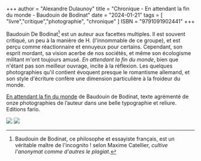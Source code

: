 +++
author = "Alexandre Dulaunoy"
title = "Chronique - En attendant la fin du monde - Baudouin de Bodinat"
date = "2024-01-21"
tags = [
    "livre","critique","photographie", "chronique"
]
ISBN = "9791091902441"
+++


Baudouin De Bodinat[^1] est un auteur aux facettes multiples. Il est souvent critiqué, un peu à la manière de H. (l'innommable de ce groupe), et est perçu comme réactionnaire et ennuyeux pour certains. Cependant, son esprit mordant, sa vision acerbe de nos sociétés, et même son écologisme militant m'ont toujours amusé. *En attendant la fin du monde*, bien que n'étant pas son meilleur ouvrage, incite à la réflexion. Les quelques photographies qu'il contient évoquent presque le romantisme allemand, et son style d'écriture confère une dimension particulière à la froideur du monde.

[En attendant la fin du monde](https://editionsfario.fr/livre/en-attendant-la-fin-du-monde/) de Baudouin de Bodinat, texte agrémenté de onze photographies de l’auteur dans une belle typographie et reliure. Editions fario.

[^1]: Baudouin de Bodinat, ce philosophe et essayiste français, est un véritable maître de l'incognito ! selon Maxime Catellier, *cultive l'anonymat comme d'autres le plagiat*.

![](/images/bodinat-1.jpeg) ![](/images/bodinat-2.jpeg)
